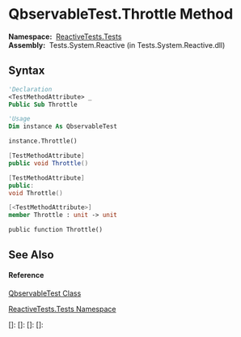 # QbservableTest.Throttle Method

**Namespace:**  [ReactiveTests.Tests](ReactiveTests.Tests\ReactiveTests.Tests.md)  
**Assembly:**  Tests.System.Reactive (in Tests.System.Reactive.dll)

## Syntax

```vb
'Declaration
<TestMethodAttribute> _
Public Sub Throttle
```

```vb
'Usage
Dim instance As QbservableTest

instance.Throttle()
```

```csharp
[TestMethodAttribute]
public void Throttle()
```

```c++
[TestMethodAttribute]
public:
void Throttle()
```

```fsharp
[<TestMethodAttribute>]
member Throttle : unit -> unit 
```

```jscript
public function Throttle()
```

## See Also

#### Reference

[QbservableTest Class](QbservableTest\QbservableTest.md)

[ReactiveTests.Tests Namespace](ReactiveTests.Tests\ReactiveTests.Tests.md)

[]: 
[]: 
[]: 
[]: 